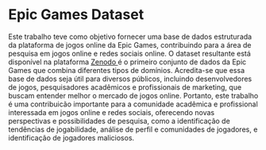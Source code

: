 # Epic Games Dataset

Este trabalho teve como objetivo fornecer uma base de dados estruturada da plataforma de jogos online da Epic Games, contribuindo para a área de pesquisa em jogos online e redes
sociais online. O dataset resultante está disponível na plataforma
<a href="https://zenodo.org/records/7606569" target="_blank">
  Zenodo
</a>
é o primeiro conjunto de dados da Epic Games que combina diferentes tipos de domínios. Acredita-se que essa base de dados seja útil para diversos públicos, 
incluindo desenvolvedores de jogos, pesquisadores acadêmicos e profissionais de marketing, que buscam entender melhor o mercado de jogos online.
Portanto, este trabalho é uma contribuicão importante para a comunidade acadêmica e profissional interessada em jogos online e redes sociais, oferecendo
novas perspectivas e possibilidades de pesquisa, como a identificação de tendências de jogabilidade, análise de perfil e comunidades de jogadores, e identificação de jogadores maliciosos.
